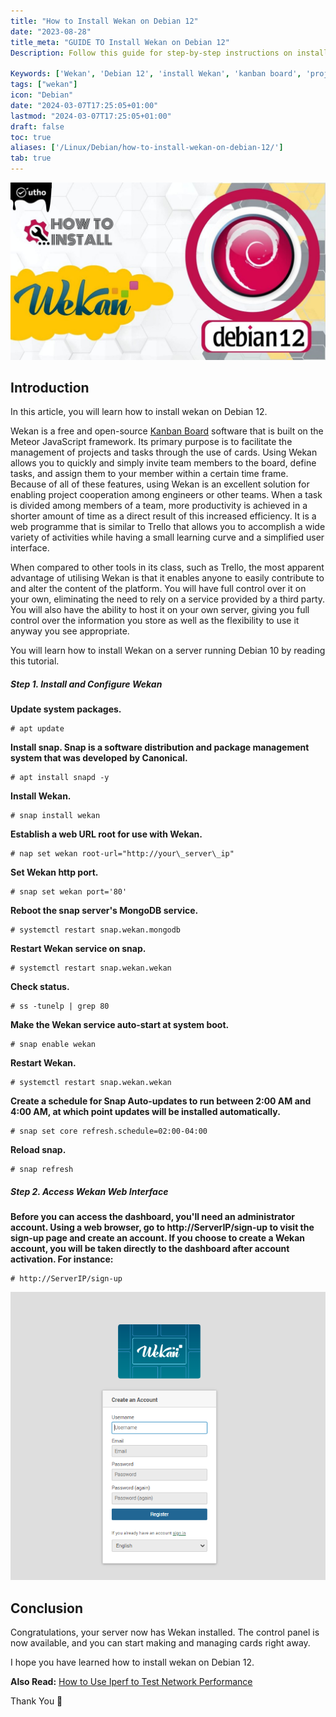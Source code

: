 ```yaml
---
title: "How to Install Wekan on Debian 12"
date: "2023-08-28"
title_meta: "GUIDE TO Install Wekan on Debian 12"
Description: Follow this guide for step-by-step instructions on installing Wekan on Debian 12. Learn how to set up the open-source Trello-like kanban board application on your Debian 12 system, enabling efficient task and project management.

Keywords: ['Wekan', 'Debian 12', 'install Wekan', 'kanban board', 'project management']
tags: ["wekan"]
icon: "Debian"
date: "2024-03-07T17:25:05+01:00"
lastmod: "2024-03-07T17:25:05+01:00" 
draft: false
toc: true
aliases: ['/Linux/Debian/how-to-install-wekan-on-debian-12/']
tab: true
---
```


![How to Install Wekan on Debian 12](images/How-to-Install-Wekan-on-Debian-12-1024x576.jpg)

## Introduction

In this article, you will learn how to install wekan on Debian 12.

Wekan is a free and open-source [Kanban Board](https://en.wikipedia.org/wiki/Kanban_board) software that is built on the Meteor JavaScript framework. Its primary purpose is to facilitate the management of projects and tasks through the use of cards. Using Wekan allows you to quickly and simply invite team members to the board, define tasks, and assign them to your member within a certain time frame. Because of all of these features, using Wekan is an excellent solution for enabling project cooperation among engineers or other teams. When a task is divided among members of a team, more productivity is achieved in a shorter amount of time as a direct result of this increased efficiency. It is a web programme that is similar to Trello that allows you to accomplish a wide variety of activities while having a small learning curve and a simplified user interface.

When compared to other tools in its class, such as Trello, the most apparent advantage of utilising Wekan is that it enables anyone to easily contribute to and alter the content of the platform. You will have full control over it on your own, eliminating the need to rely on a service provided by a third party. You will also have the ability to host it on your own server, giving you full control over the information you store as well as the flexibility to use it anyway you see appropriate.

You will learn how to install Wekan on a server running Debian 10 by reading this tutorial.

##### Step 1. Install and Configure Wekan

**Update system packages.**

```
# apt update

```

**Install snap. Snap is a software distribution and package management system that was developed by Canonical.**

```
# apt install snapd -y

```

**Install Wekan.**

```
# snap install wekan

```

**Establish a web URL root for use with Wekan.**

```
# nap set wekan root-url="http://your\_server\_ip"

```

**Set Wekan http port.**

```
# snap set wekan port='80'

```

**Reboot the snap server's MongoDB service.**

```
# systemctl restart snap.wekan.mongodb

```

**Restart Wekan service on snap.**

```
# systemctl restart snap.wekan.wekan

```

**Check status.**

```
# ss -tunelp | grep 80

```

**Make the Wekan service auto-start at system boot.**

```
# snap enable wekan

```

**Restart Wekan.**

```
# systemctl restart snap.wekan.wekan

```

**Create a schedule for Snap Auto-updates to run between 2:00 AM and 4:00 AM, at which point updates will be installed automatically.**

```
# snap set core refresh.schedule=02:00-04:00

```

**Reload snap.**

```
# snap refresh

```

##### Step 2. Access Wekan Web Interface

**Before you can access the dashboard, you'll need an administrator account. Using a web browser, go to http://ServerIP/sign-up to visit the sign-up page and create an account. If you choose to create a Wekan account, you will be taken directly to the dashboard after account activation. For instance:**

```
# http://ServerIP/sign-up

```

![install wekan on Debian](images/image-429.png)

## Conclusion

Congratulations, your server now has Wekan installed. The control panel is now available, and you can start making and managing cards right away.

I hope you have learned how to install wekan on Debian 12.

**Also Read:** [How to Use Iperf to Test Network Performance](https://utho.com/docs/tutorial/how-to-use-iperf-to-test-network-performance/)

Thank You 🙂
